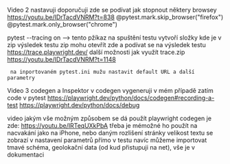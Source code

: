 Video 2 nastavuji
doporučuji zde se podívat jak stopnout některy browsey https://youtu.be/IDrTacdVNRM?t=838
 @pytest.mark.skip_browser("firefox")
 @pytest.mark.only_browser("chrome")

 pytest --tracing on  --> tento pžíkaz na spuštění testu vytvoří složky kde je v zip výsledek testu
     zip mohu otevřít zde a podívat se na výsledek testu https://trace.playwright.dev/
     další možnosti jak využít trace.zip https://youtu.be/IDrTacdVNRM?t=1148

     na inportovaném pytest.ini mužu nastavit default URL a další parametry
Video 3 codegen a Inspektor 
 v codegen vygeneruji v mém případě zatím code v pytest
https://playwright.dev/python/docs/codegen#recording-a-test
https://playwright.dev/python/docs/debug

 video jakým vše možným způsobem se dá použít playwright codegen je zde: https://youtu.be/IRTeqUXkPbA
 třeba je mémožné ho použít na nacvakání jako na iPhone, nebo daným rozlišení stránky
 velikost textu se zobrazí v nastavení parametrů přímo v testu
 navíc můžeme importovat tmavé schéma, geolokační data (od kud přistupuji na net), vše je v dokumentaci

 